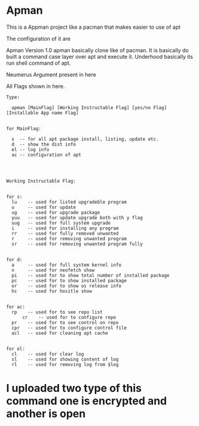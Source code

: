 # Apman

This is a Appman project like a pacman that makes easier to use of apt

The configuration of it are

Apman Version 1.0 apman basically clone like of pacman. It is basically do built a command case layer over apt and execute it. Underhood basically its run shell command of apt.

Neumerus Argument present in here

All Flags shown in here.

    Type:	

      apman [MainFlag] [Working Instructable Flag] [yes/no Flag] [Installable App name Flag]


    for MainFlag:

      s  -- for all apt package install, listing, update etc.
      d  -- show the dist info
      el -- log info
      ac -- configuration of apt




    Working Instructable Flag:


    for s:
      lu    -- used for listed upgradeble program
      u     -- used for update
      ug    -- used for upgrade package
      yuu   -- used for update upgrade both with y flag
      uug   -- used for full system upgrade
      i     -- used for installing any program
      rr    -- used for fully removed unwanted
      r     -- used for removing unwanted program
      sr    -- used for removing unwanted program fully


    for d: 
      a     -- used for full system kernel info
      n     -- used for neofetch show
      pi    -- used for to show total number of installed package
      pc    -- used for to show installed package
      or    -- used for to show os release info
      hc    -- used for hositle show


    for ac:
      rp    -- used for to see repo list
          cr    -- used for to configure repo
      pr    -- used for to see control on repo
      cpr   -- used for to configure control file 
      acl   -- used for cleaning apt cache


    for el:
      cl    -- used for clear log
      sl    -- used for showing content of log
      rl    -- used for removing log from $log
#  I uploaded two type of this command one is encrypted and another is open
